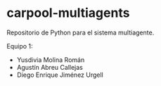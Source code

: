 # carpool-multiagents

Repositorio de Python para el sistema multiagente. 

Equipo 1: 
- Yusdivia Molina Román
- Agustín Abreu Callejas
- Diego Enrique Jiménez Urgell
